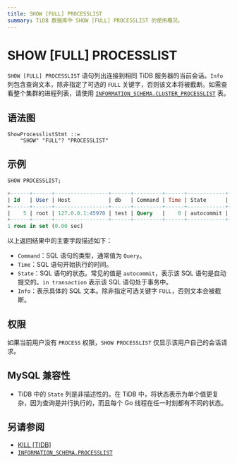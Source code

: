```yaml
---
title: SHOW [FULL] PROCESSLIST
summary: TiDB 数据库中 SHOW [FULL] PROCESSLIST 的使用概况。
---
```


# SHOW [FULL] PROCESSLIST

`SHOW [FULL] PROCESSLIST` 语句列出连接到相同 TiDB 服务器的当前会话。`Info` 列包含查询文本，除非指定了可选的 `FULL` 关键字，否则该文本将被截断。如需查看整个集群的进程列表，请使用 [`INFORMATION_SCHEMA.CLUSTER_PROCESSLIST`](/information-schema/information-schema-processlist.md#cluster_processlist) 表。

## 语法图

```ebnf+diagram
ShowProcesslistStmt ::=
    "SHOW" "FULL"? "PROCESSLIST"
```

## 示例

```sql
SHOW PROCESSLIST;
```

```sql
+------+------+-----------------+------+---------+------+------------+------------------+
| Id   | User | Host            | db   | Command | Time | State      | Info             |
+------+------+-----------------+------+---------+------+------------+------------------+
|    5 | root | 127.0.0.1:45970 | test | Query   |    0 | autocommit | SHOW PROCESSLIST |
+------+------+-----------------+------+---------+------+------------+------------------+
1 rows in set (0.00 sec)
```

以上返回结果中的主要字段描述如下：

- `Command`：SQL 语句的类型，通常值为 `Query`。
- `Time`：SQL 语句开始执行的时间。
- `State`：SQL 语句的状态。常见的值是 `autocommit`，表示该 SQL 语句是自动提交的。`in transaction` 表示该 SQL 语句处于事务中。
- `Info`：表示具体的 SQL 文本。除非指定可选关键字 `FULL`，否则文本会被截断。

## 权限

如果当前用户没有 `PROCESS` 权限，`SHOW PROCESSLIST` 仅显示该用户自己的会话请求。

## MySQL 兼容性

* TiDB 中的 `State` 列是非描述性的。在 TiDB 中，将状态表示为单个值更复杂，因为查询是并行执行的，而且每个 Go 线程在任一时刻都有不同的状态。

## 另请参阅

* [KILL \[TIDB\]](/sql-statements/sql-statement-kill.md)
* [`INFORMATION_SCHEMA.PROCESSLIST`](/information-schema/information-schema-processlist.md)
